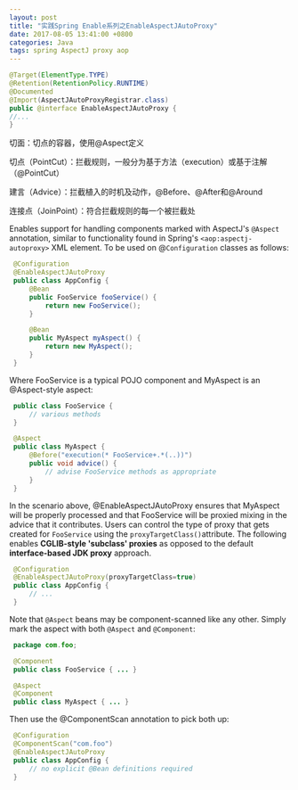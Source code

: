 ```yaml
---
layout: post
title: "实践Spring Enable系列之EnableAspectJAutoProxy"
date: 2017-08-05 13:41:00 +0800
categories: Java
tags: spring AspectJ proxy aop
---
```


```java
@Target(ElementType.TYPE)
@Retention(RetentionPolicy.RUNTIME)
@Documented
@Import(AspectJAutoProxyRegistrar.class)
public @interface EnableAspectJAutoProxy {
//...
}
```

切面：切点的容器，使用@Aspect定义

切点（PointCut）：拦截规则，一般分为基于方法（execution）或基于注解（@PointCut）

建言（Advice）：拦截植入的时机及动作，@Before、@After和@Around

连接点（JoinPoint）：符合拦截规则的每一个被拦截处

Enables support for handling components marked with AspectJ's `@Aspect` annotation, similar to functionality found in Spring's `<aop:aspectj-autoproxy>` XML element. To be used on @`Configuration` classes as follows:

```java
 @Configuration
 @EnableAspectJAutoProxy
 public class AppConfig {
     @Bean
     public FooService fooService() {
         return new FooService();
     }

     @Bean
     public MyAspect myAspect() {
         return new MyAspect();
     }
 }
```

Where FooService is a typical POJO component and MyAspect is an @Aspect-style aspect:

```java
 public class FooService {
     // various methods
 }
```

```java
 @Aspect
 public class MyAspect {
     @Before("execution(* FooService+.*(..))")
     public void advice() {
         // advise FooService methods as appropriate
     }
 }
```

In the scenario above, @EnableAspectJAutoProxy ensures that MyAspect will be properly processed and that FooService will be proxied mixing in the advice that it contributes. Users can control the type of proxy that gets created for `FooService` using the `proxyTargetClass()`attribute. The following enables **CGLIB-style 'subclass' proxies** as opposed to the default **interface-based JDK proxy** approach.

```java
 @Configuration
 @EnableAspectJAutoProxy(proxyTargetClass=true)
 public class AppConfig {
     // ...
 }
```

Note that `@Aspect` beans may be component-scanned like any other. Simply mark the aspect with both `@Aspect` and `@Component`:

```java
 package com.foo;

 @Component
 public class FooService { ... }

 @Aspect
 @Component
 public class MyAspect { ... }
```

Then use the @ComponentScan annotation to pick both up:

```java
 @Configuration
 @ComponentScan("com.foo")
 @EnableAspectJAutoProxy
 public class AppConfig {
     // no explicit @Bean definitions required
 }
```